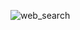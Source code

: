 
![web_search](https://github.com/sandeshlavshetty/graph_websearch_agent-2.0/assets/138968398/5989f68c-b961-4afb-8e0c-114f688c7f84)
